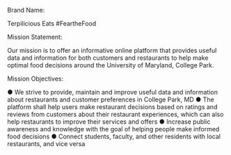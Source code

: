 Brand Name:

Terpilicious Eats 
#FeartheFood
 
Mission Statement:

Our mission is to offer an informative online platform that provides useful data and information for both customers and restaurants to help make optimal food decisions around the University of Maryland, College Park.

Mission Objectives:

●	We strive to provide, maintain and improve useful data and information about restaurants and customer preferences in College Park, MD
●	The platform shall help users make restaurant decisions based on ratings and reviews from customers about their restaurant experiences, which can also help restaurants to improve their services and offers
●	Increase public awareness and knowledge with the goal of helping people make informed food decisions
●	Connect students, faculty, and other residents with local restaurants, and vice versa

 


